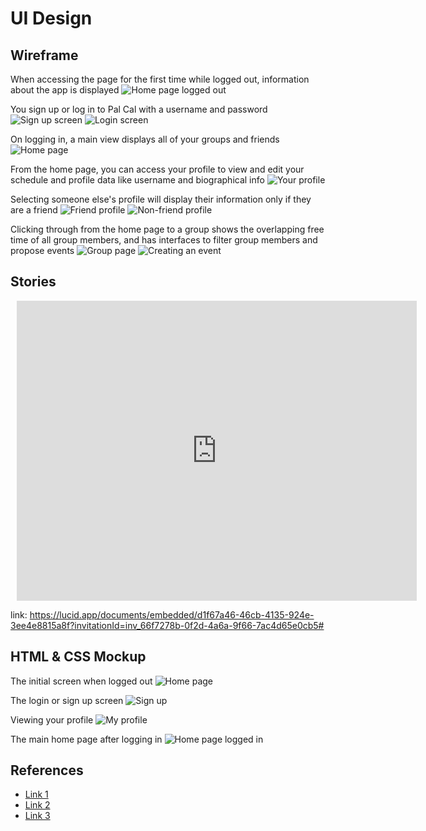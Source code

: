 # UI Design

## Wireframe

When accessing the page for the first time while logged out, information about the app is displayed
![Home page logged out](screenshots/wireframe/Home%20Page%20Logged%20Out.png)

You sign up or log in to Pal Cal with a username and password
![Sign up screen](screenshots/wireframe/%20Sign%20Up%20Page.png)
![Login screen](screenshots/wireframe/%20Log%20In%20Page.png)
 
On logging in, a main view displays all of your groups and friends
![Home page](screenshots/wireframe/%20Home%20Page%20Logged%20In.png)

From the home page, you can access your profile to view and edit your schedule and profile data like username and biographical info
![Your profile](screenshots/wireframe/%20Our%20Profile.png)

Selecting someone else's profile will display their information only if they are a friend
![Friend profile](screenshots/wireframe/%20Friend%20Profile.png)
![Non-friend profile](screenshots/wireframe/%20Non-Friend%20Profile.png)

Clicking through from the home page to a group shows the overlapping free time of all group members, and has interfaces to filter group members and propose events
![Group page](screenshots/wireframe/%20Individual%20Group.png)
![Creating an event](screenshots/wireframe/%20Individual%20Group%20In%20Action.png)

## Stories

<div style="width: 640px; height: 480px; margin: 10px; position: relative;"><iframe allowfullscreen frameborder="0" style="width:640px; height:480px" src="https://lucid.app/documents/embedded/d1f67a46-46cb-4135-924e-3ee4e8815a8f" id="9hmLmmSdAbAj"></iframe></div>

link: https://lucid.app/documents/embedded/d1f67a46-46cb-4135-924e-3ee4e8815a8f?invitationId=inv_66f7278b-0f2d-4a6a-9f66-7ac4d65e0cb5#

## HTML & CSS Mockup

The initial screen when logged out
![Home page](screenshots/html/home%20page%20logged%20out.png)

The login or sign up screen
![Sign up](screenshots/html/login.png)

Viewing your profile
![My profile](screenshots/html/my%20profile.png)

The main home page after logging in
![Home page logged in](screenshots/html/home%20page%20logged%20in.png)

## References

- [Link 1](https://example.com)
- [Link 2](https://example.com)
- [Link 3](https://example.com)
